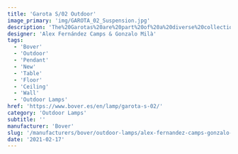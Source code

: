 ```yaml
---
title: 'Garota S/02 Outdoor'
image_primary: 'img/GAROTA_02_Suspension.jpg'
description: 'The%20Garotas%20are%20part%20of%20a%20diverse%20collection%20of%20outdoor%20lamps%20that%20create%20unique%20environments%20and%20contain%20a%20common%20concept%2C%20the%20shade%20in%20the%20form%20of%20a%20sea%20urchin.'
designer: 'Alex Fernández Camps & Gonzalo Milà'
tags:
  - 'Bover'
  - 'Outdoor'
  - 'Pendant'
  - 'New'
  - 'Table'
  - 'Floor'
  - 'Ceiling'
  - 'Wall'
  - 'Outdoor Lamps'
href: 'https://www.bover.es/en/lamp/garota-s-02/'
category: 'Outdoor Lamps'
subtitle: ''
manufacturer: 'Bover'
slug: '/manufacturers/bover/outdoor-lamps/alex-fernandez-camps-gonzalo-mila-garota-s-02-outdoor'
date: '2021-02-17'
---
```

